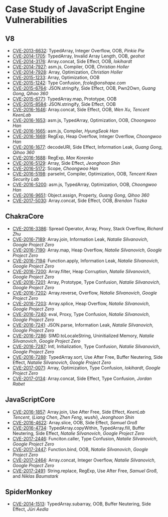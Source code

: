 # Case Study of JavaScript Engine Vulnerabilities

## V8
- [CVE-2013-6632](./v8/CVE-2013-6632.md): TypedArray, Integer Overflow, OOB, _Pinkie Pie_
- [CVE-2014-1705](./v8/CVE-2014-1705.md): TypedArray, Invalid Array Length, OOB, _geohot_
- [CVE-2014-3176](./v8/CVE-2014-3176.md): Array.concat, Side Effect, OOB, _lokihardt_
- [CVE-2014-7927](./v8/CVE-2014-7927.md): asm.js, Compiler, OOB, _Christian Holler_
- [CVE-2014-7928](./v8/CVE-2014-7928.md): Array, Optimization, _Christian Holler_
- [CVE-2015-1233](./v8/CVE-2015-1233.md): Array, Optimization, OOB
- [CVE-2015-1242](./v8/CVE-2015-1242.md): Type Confusion, _fcole@onshape.com_
- [CVE-2015-6764](./v8/CVE-2015-6764.md): JSON.stringify, Side Effect, OOB, Pwn2Own, _Guang Gong_, _Qihoo 360_
- [CVE-2015-6771](./v8/CVE-2015-6771.md): TypedArray.map, Prototype, OOB
- [CVE-2015-8584](./v8/CVE-2015-8548.md): JSON.stringify, Side Effect, OOB
- [CVE-2016-1646](./v8/CVE-2016-1646.md): Array.concat, Side Effect, OOB, _Wen Xu_, _Tencent KeenLab_
- [CVE-2016-1653](./v8/CVE-2016-1653.md): asm.js, TypedArray, Optimization, OOB, _Choongwoo Han_
- [CVE-2016-1665](./v8/CVE-2016-1665.md): asm.js, Compiler, _HyungSeok Han_
- [CVE-2016-1669](./v8/CVE-2016-1669.md): RegExp, Heap Overflow, Integer Overflow, _Choongwoo Han_
- [CVE-2016-1677](./v8/CVE-2016-1677.md): decodeURI, Side Effect, Information Leak, _Guang Gong_, _Qihoo 360_
- [CVE-2016-1688](./v8/CVE-2016-1688.md): RegExp, _Max Korenko_
- [CVE-2016-5129](./v8/CVE-2016-5129.md): Array, Side Effect, _Jeonghoon Shin_
- [CVE-2016-5172](./v8/CVE-2016-5172.md): Scope, _Choongwoo Han_
- [CVE-2016-5198](./v8/CVE-2016-5198.md): parseInt, Compiler, Optimization, OOB, _Tencent Keen Security Lab_
- [CVE-2016-5200](./v8/CVE-2016-5200.md): asm.js, TypedArray, Optimization, OOB, _Choongwoo Han_
- [CVE-2016-9651](./v8/CVE-2016-9651.md): Object.assign, Property, _Guang Gong_, _Qihoo 360_
- [CVE-2017-5030](./v8/CVE-2017-5030.md): Array.concat, Side Effect, OOB, _Brendon Tiszka_

## ChakraCore
- [CVE-2016-3386](./chakra/CVE-2016-3386.md): Spread Operator, Array, Proxy, Stack Overflow, _Richard Zhu_
- [CVE-2016-7189](./chakra/CVE-2016-7189.md): Array.join, Information Leak, _Natalie Silvanovich_, _Google Project Zero_
- [CVE-2016-7190](./chakra/CVE-2016-7190.md): Array.map, Heap Overflow, _Natalie Silvanovich_, _Google Project Zero_
- [CVE-2016-7194](./chakra/CVE-2016-7194.md): Function.apply, Information Leak, _Natalie Silvanovich_, _Google Project Zero_
- [CVE-2016-7200](./chakra/CVE-2016-7200.md): Array.filter, Heap Corruption, _Natalie Silvanovich_, _Google Project Zero_
- [CVE-2016-7201](./chakra/CVE-2016-7201.md): Array, Prototype, Type Confusion, _Natalie Silvanovich_, _Google Project Zero_
- [CVE-2016-7202](./chakra/CVE-2016-7202.md): Array.reverse, Overflow, _Natalie Silvanovich_, _Google Project Zero_
- [CVE-2016-7203](./chakra/CVE-2016-7203.md): Array.splice, Heap Overflow, _Natalie Silvanovich_, _Google Project Zero_
- [CVE-2016-7240](./chakra/CVE-2016-7240.md): eval, Proxy, Type Confusion, _Natalie Silvanovich_, _Google Project Zero_
- [CVE-2016-7241](./chakra/CVE-2016-7241.md): JSON.parse, Information Leak, _Natalie Silvanovich_, _Google Project Zero_
- [CVE-2016-7286](./chakra/CVE-2016-7286.md): SIMD.toLocaleString, Uninitialized Memory, _Natalie Silvanovich_, _Google Project Zero_
- [CVE-2016-7287](./chakra/CVE-2016-7287.md): Intl, Initialization, Type Confusion, _Natalie Silvanovich_, _Google Project Zero_
- [CVE-2016-7288](./chakra/CVE-2016-7288.md): TypedArray.sort, Use After Free, Buffer Neutering, Side Effect, _Natalie Silvanovich_, _Google Project Zero_
- [CVE-2017-0071](./chakra/CVE-2017-0071.md): Array, Optimization, Type Confusion, _lokihardt_, _Google Project Zero_
- [CVE-2017-0134](./chakra/CVE-2017-0134.md): Array.concat, Side Effect, Type Confusion, _Jordan Rabet_

## JavaScriptCore
- [CVE-2016-1857](./jsc/CVE-2016-1857.md): Array.join, Use After Free, Side Effect, _KeenLab Tencent_, (_Liang Chen_, _Zhen Feng_, _wushi_), _Jeonghoon Shin_
- [CVE-2016-4622](./jsc/CVE-2016-4622.md): Array.slice, OOB, Side Effect, _Samuel Groß_
- [CVE-2016-4734](./jsc/CVE-2016-4734.md): TypedArray.copyWithin, TypedArray.fill, Buffer Neutering, Side Effect, _Natalie Silvanovich_, _Google Project Zero_
- [CVE-2017-2446](./jsc/CVE-2017-2446.md): Funciton.caller, Type Confusion, _Natalie Silvanovich_, _Google Project Zero_
- [CVE-2017-2447](./jsc/CVE-2017-2447.md): Function.bind, OOB, _Natalie Silvanovich_, _Google Project Zero_
- [CVE-2017-2464](./jsc/CVE-2017-2464.md): Array.concat, Integer Overflow, _Natalie Silvanovich_, _Google Project Zero_
- [CVE-2017-2491](./jsc/CVE-2017-2491.md): String.replace, RegExp, Use After Free, _Samuel Groß_, and _Niklas Baumstark_

## SpiderMonkey
- [CVE-2014-1513](./spidermonkey/CVE-2014-1513.md): TypedArray.subarray, OOB, Buffer Neutering, Side Effect, _Jüri Aedla_

